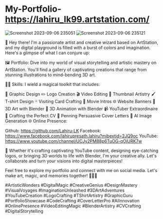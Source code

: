 # My-Portfolio- https://lahiru_lk99.artstation.com/
![Screenshot 2023-09-06 235051](https://github.com/Lahiru-LK/My-Portfolio-/assets/104630433/0d7d6fe7-7791-4323-badd-87fbda4f3606)
![Screenshot 2023-09-06 235121](https://github.com/Lahiru-LK/My-Portfolio-/assets/104630433/3e4637ae-6097-4427-a003-f137f28ff0c5)

🎨 Hey there! I'm a passionate artist and creative wizard based on ArtStation, and my digital playground is filled with a burst of colors and imagination. Here's a glimpse of what I can conjure up:

🖼️ Portfolio: Dive into my world of visual storytelling and artistic mastery on ArtStation. You'll find a gallery of captivating creations that range from stunning illustrations to mind-bending 3D art.

🧙‍♂️ Skills: I wield a magical toolkit that includes:

🎨 Graphic Design
✏️ Logo Creation
🎬 Video Editing
📸 Thumbnail Artistry
🖌️ T-shirt Design
🃏 Visiting Card Crafting
🎥 Movie Intros
🌐 Website Banners
🌟 3D Art with Blender
🚀 3D Animation with Blender
📹 YouTuber Extraordinaire
📄 Crafting the Perfect CV
💌 Penning Persuasive Cover Letters
🤖 AI Image Generation
🌐 Online Presence:

Github: https://github.com/Lahiru-LK
Facebook: https://www.facebook.com/lahirupresath.lahiru?mibextid=2JQ9oc
YouTube: https://www.youtube.com/channel/UCJy2PM88p6TuOG-qOjURK7w

🎥 Whether it's crafting captivating YouTube content, designing eye-catching logos, or bringing 3D worlds to life with Blender, I'm your creative ally. Let's collaborate and turn your visions into digital masterpieces!

Feel free to explore my portfolio and connect with me on social media. Let's make art, magic, and memories together! 🌟🎨🚀

#ArtisticWonders #DigitalMagic #CreativeGenius #DesignMastery #VisualVoyages #ImaginationUnleashed #3DArtAdventures #YouTubeCreation #LogoCrafting #TShirtArtistry #GraphicGuru
#PortfolioShowcase #CodeCrafting #CoverLetterPro #AIInnovation #OnlinePresence #VideoEditingMagic #BlenderArtistry #CVCrafting #DigitalStorytelling
